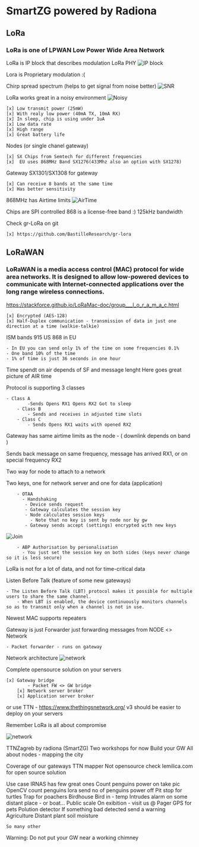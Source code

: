 # SmartZG powered by Radiona

## LoRa
  ### LoRa is one of LPWAN Low Power Wide Area Network
  
LoRa is IP block that describes modulation LoRa PHY
![IP block](http://www.bitreactive.com/wp-content/uploads/2015/09/Lora-Block.png)
	
Lora is Proprietary modulation :(

Chirp spread spectrum (helps to get signal from noise better)
![SNR](pics/chirp.png)

LoRa works great in a noisy environment
![Noisy](pics/noisy.jpg)

	[x] Low transmit power (25mW)
	[x] With realy low power (40mA TX, 10mA RX)
	[x] In sleep, chip is using under 1uA
	[x] Low data rate
	[x] High range
	[x] Great battery life

Nodes (or single chanel gateway)

	[x] SX Chips from Semtech for different frequencies
	[x]  EU uses 868MHz Band SX1276(433Mhz also an option with SX1278)

Gateway SX1301/SX1308 for gateway

	[x] Can receive 8 bands at the same time
	[x] Has better sensitivity

868MHz has Airtime limits
![AirTime](pics/AirTime.png)

Chips are SPI controlled
868 is a license-free band :)
125kHz bandwidth

Check gr-LoRa on git

	[x] https://github.com/BastilleResearch/gr-lora




## LoRaWAN
### LoRaWAN is a media access control (MAC) protocol for wide area networks. It is designed to allow low-powered devices to communicate with Internet-connected applications over the long range wireless connections.
https://stackforce.github.io/LoRaMac-doc/group___l_o_r_a_m_a_c.html

	[x] Encrypted (AES-128)
	[x] Half-Duplex communication - transmission of data in just one direction at a time (walkie-talkie) 

ISM bands 915 US 868 in EU

	- In EU you can send only 1% of the time on some frequencies 0.1%
	- One band 10% of the time
	- 1% of time is just 36 seconds in one hour

Time spendt on air depends of SF and message lenght
Here goes great picture of AIR time

Protocol is supporting 3 classes

	- Class A
        	-Sends Opens RX1 Opens RX2 Got to sleep
    	- Class B 
        	- Sends and receives in adjusted time slots
    	- Class C 
        	- Sends Opens RX1 waits with opened RX2

Gateway has same airtime limits as the node - ( downlink depends on band )

Sends back message on same frequency, message has arrived RX1, or on special frequency RX2
    
Two way for node to attach to a network
        
Two keys, one for network server and one for data (application)

        - OTAA
          - Handshaking
           - Device sends request
           - Gateway calculates the session key
           - Node calculates session keys
             - Note that no key is sent by node nor by gw
           - Gateway sends accept (settings) encrypted with new keys
	   
![Join](pics/Join.jpg)  
	 
        - ABP Authorisation by personalisation
          - You just set the session key on both sides (keys never change so it is less secure)
        
LoRa is not for a lot of data, and not for time-critical data

Listen Before Talk (feature of some new gateways)

	- The Listen Before Talk (LBT) protocol makes it possible for multiple users to share the same channel. 
        - When LBT is enabled, the device continuously monitors channels so as to transmit only when a channel is not in use.

Newest MAC supports repeaters

Gateway is just Forwarder  just forwarding messages from NODE <> Network

	- Packet forwarder - runs on gateway

Network architecture
            ![network](pics/network.jpeg)

Complete opensource solution on your servers

	[x] Gateway bridge
            - Packet FW <> GW bridge
        [x] Network server broker
        [x] Application server broker

or use TTN - https://www.thethingsnetwork.org/
v3 should be easier to deploy on your servers

Remember LoRa is all about compromise

![network](pics/pick-2-.jpg)

TTNZagreb by radiona (SmartZG)
Two workshops for now
    Build your GW
    All about nodes - mapping the city

Coverage of our gateways
    TTN mapper
        Not opensource
    check lemilica.com for open source solution

Use case
    IRNAS has few great ones
        Count penguins
            power on
            take pic
            OpenCV count penguins
            lora send no of penguins
            power off
        Pit stop for turtles
        Trap for poachers
    Birdhouse
        Bird in - temp
    Intrudes alarm on some distant place - or boat...
    Public scale
        On exibition - visit us @
    Pager
    GPS for pets
    Polution detector
        If something bad detected send a warning
    Agriculture
    Distant plant soil moisture

    So many other

Warning:
    Do not put your GW near a working chimney
